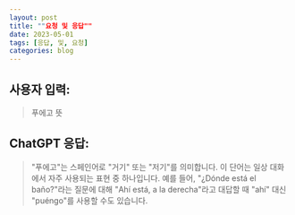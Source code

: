 ```yaml
---
layout: post
title: ""요청 및 응답""
date: 2023-05-01
tags: [응답, 및, 요청]
categories: blog
---
```


## 사용자 입력:
> 푸에고 뜻

## ChatGPT 응답:
> "푸에고"는 스페인어로 "거기" 또는 "저기"를 의미합니다. 이 단어는 일상 대화에서 자주 사용되는 표현 중 하나입니다. 예를 들어, "¿Dónde está el baño?"라는 질문에 대해 "Ahí está, a la derecha"라고 대답할 때 "ahí" 대신 "puéngo"를 사용할 수도 있습니다.

